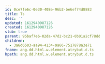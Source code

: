 ```yaml
---
id: 0ce7fe6c-0e30-408e-96b2-be6ef74d8883
title: Ts
desc: ''
updated: 1612940987126
created: 1612940987126
stub: true
parent: 95baf7e6-02da-47d2-bc21-0b01a2cf78dd
children:
  - 3a6d6503-aa94-4134-9a66-7517878a3e71
fname: ang.dd.html.w.element.atrybut.d.ts
hpath: ang.dd.html.w.element.atrybut.d.ts
---
```



